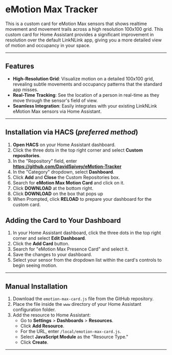 # eMotion Max Tracker

This is a custom card for eMotion Max sensors that shows realtime movement and movement trails across a high resolution 100x100 grid. This custom card for Home Assistant provides a significant improvement in resolution over the default LinkNLink app, giving you a more detailed view of motion and occupancy in your space.

---

## Features

- **High-Resolution Grid**: Visualize motion on a detailed 100x100 grid, revealing subtle movements and occupancy patterns that the standard app misses.
- **Real-Time Tracking**: See the location of a person in real-time as they move through the sensor's field of view.
- **Seamless Integration**: Easily integrates with your existing LinkNLink eMotion Max sensors via Home Assistant.

---

## Installation via HACS (*preferred method*)

1.  **Open HACS** on your Home Assistant dashboard.
2.  Click the three dots in the top right corner and select **Custom repositories**.
3.  In the "Repository" field, enter **https://github.com/DavidSpivey/eMotion-Tracker**
4.  In the "Category" dropdown, select **Dashboard**.
5.  Click **Add** and **Close** the Custom Repositories box.
6.  Search for **eMotion Max Motion Card** and click on it.
7.  Click **DOWNLOAD** at the bottom right.
8.  Click **DOWNLOAD** on the box that pops up
9.  When Prompted, click **RELOAD** to prepare your dashboard for the custom card.

## Adding the Card to Your Dashboard

1.  In your Home Assistant dashboard, click the three dots in the top right corner and select **Edit Dashboard**.
2.  Click the **Add Card** button.
3.  Search for "eMotion Max Presence Card" and select it.
4.  Save the changes to your dashboard.
5.  Select your sensor from the dropdown list within the card's controls to begin seeing motion.

---

## Manual Installation

1.  Download the `emotion-max-card.js` file from the GitHub repository.
2.  Place the file inside the `www` directory of your Home Assistant configuration folder.
3.  Add the resource to Home Assistant:
    * Go to **Settings** > **Dashboards** > **Resources**.
    * Click **Add Resource**.
    * For the URL, enter `/local/emotion-max-card.js`.
    * Select **JavaScript Module** as the "Resource Type."
    * Click **Create**.

---
